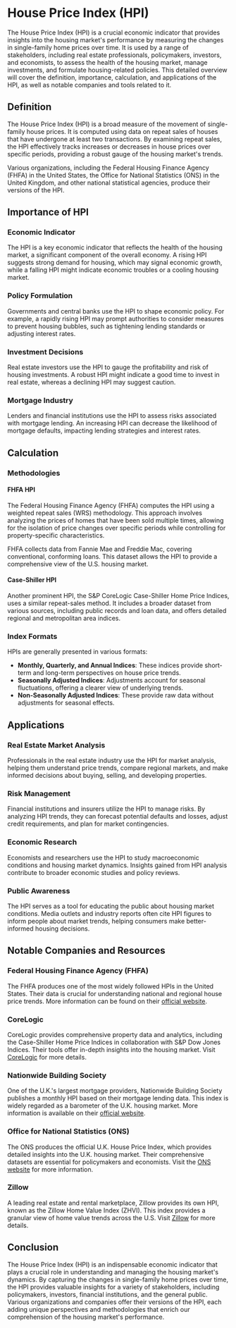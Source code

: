 # House Price Index (HPI)

The House Price Index (HPI) is a crucial economic indicator that provides insights into the housing market's performance by measuring the changes in single-family home prices over time. It is used by a range of stakeholders, including real estate professionals, policymakers, investors, and economists, to assess the health of the housing market, manage investments, and formulate housing-related policies. This detailed overview will cover the definition, importance, calculation, and applications of the HPI, as well as notable companies and tools related to it.

## Definition

The House Price Index (HPI) is a broad measure of the movement of single-family house prices. It is computed using data on repeat sales of houses that have undergone at least two transactions. By examining repeat sales, the HPI effectively tracks increases or decreases in house prices over specific periods, providing a robust gauge of the housing market's trends.

Various organizations, including the Federal Housing Finance Agency (FHFA) in the United States, the Office for National Statistics (ONS) in the United Kingdom, and other national statistical agencies, produce their versions of the HPI.

## Importance of HPI

### Economic Indicator
The HPI is a key economic indicator that reflects the health of the housing market, a significant component of the overall economy. A rising HPI suggests strong demand for housing, which may signal economic growth, while a falling HPI might indicate economic troubles or a cooling housing market.

### Policy Formulation
Governments and central banks use the HPI to shape economic policy. For example, a rapidly rising HPI may prompt authorities to consider measures to prevent housing bubbles, such as tightening lending standards or adjusting interest rates.

### Investment Decisions
Real estate investors use the HPI to gauge the profitability and risk of housing investments. A robust HPI might indicate a good time to invest in real estate, whereas a declining HPI may suggest caution.

### Mortgage Industry
Lenders and financial institutions use the HPI to assess risks associated with mortgage lending. An increasing HPI can decrease the likelihood of mortgage defaults, impacting lending strategies and interest rates.

## Calculation

### Methodologies

#### FHFA HPI
The Federal Housing Finance Agency (FHFA) computes the HPI using a weighted repeat sales (WRS) methodology. This approach involves analyzing the prices of homes that have been sold multiple times, allowing for the isolation of price changes over specific periods while controlling for property-specific characteristics.

FHFA collects data from Fannie Mae and Freddie Mac, covering conventional, conforming loans. This dataset allows the HPI to provide a comprehensive view of the U.S. housing market.

#### Case-Shiller HPI
Another prominent HPI, the S&P CoreLogic Case-Shiller Home Price Indices, uses a similar repeat-sales method. It includes a broader dataset from various sources, including public records and loan data, and offers detailed regional and metropolitan area indices.

### Index Formats
HPIs are generally presented in various formats:
- **Monthly, Quarterly, and Annual Indices**: These indices provide short-term and long-term perspectives on house price trends.
- **Seasonally Adjusted Indices**: Adjustments account for seasonal fluctuations, offering a clearer view of underlying trends.
- **Non-Seasonally Adjusted Indices**: These provide raw data without adjustments for seasonal effects.

## Applications

### Real Estate Market Analysis
Professionals in the real estate industry use the HPI for market analysis, helping them understand price trends, compare regional markets, and make informed decisions about buying, selling, and developing properties.

### Risk Management
Financial institutions and insurers utilize the HPI to manage risks. By analyzing HPI trends, they can forecast potential defaults and losses, adjust credit requirements, and plan for market contingencies.

### Economic Research
Economists and researchers use the HPI to study macroeconomic conditions and housing market dynamics. Insights gained from HPI analysis contribute to broader economic studies and policy reviews.

### Public Awareness
The HPI serves as a tool for educating the public about housing market conditions. Media outlets and industry reports often cite HPI figures to inform people about market trends, helping consumers make better-informed housing decisions.

## Notable Companies and Resources

### Federal Housing Finance Agency (FHFA)
The FHFA produces one of the most widely followed HPIs in the United States. Their data is crucial for understanding national and regional house price trends. More information can be found on their [official website](https://www.fhfa.gov/).

### CoreLogic
CoreLogic provides comprehensive property data and analytics, including the Case-Shiller Home Price Indices in collaboration with S&P Dow Jones Indices. Their tools offer in-depth insights into the housing market. Visit [CoreLogic](https://www.corelogic.com/) for more details.

### Nationwide Building Society
One of the U.K.'s largest mortgage providers, Nationwide Building Society publishes a monthly HPI based on their mortgage lending data. This index is widely regarded as a barometer of the U.K. housing market. More information is available on their [official website](https://www.nationwide.co.uk/).

### Office for National Statistics (ONS)
The ONS produces the official U.K. House Price Index, which provides detailed insights into the U.K. housing market. Their comprehensive datasets are essential for policymakers and economists. Visit the [ONS website](https://www.ons.gov.uk/) for more information.

### Zillow
A leading real estate and rental marketplace, Zillow provides its own HPI, known as the Zillow Home Value Index (ZHVI). This index provides a granular view of home value trends across the U.S. Visit [Zillow](https://www.zillow.com/) for more details.

## Conclusion

The House Price Index (HPI) is an indispensable economic indicator that plays a crucial role in understanding and managing the housing market's dynamics. By capturing the changes in single-family home prices over time, the HPI provides valuable insights for a variety of stakeholders, including policymakers, investors, financial institutions, and the general public. Various organizations and companies offer their versions of the HPI, each adding unique perspectives and methodologies that enrich our comprehension of the housing market's performance.